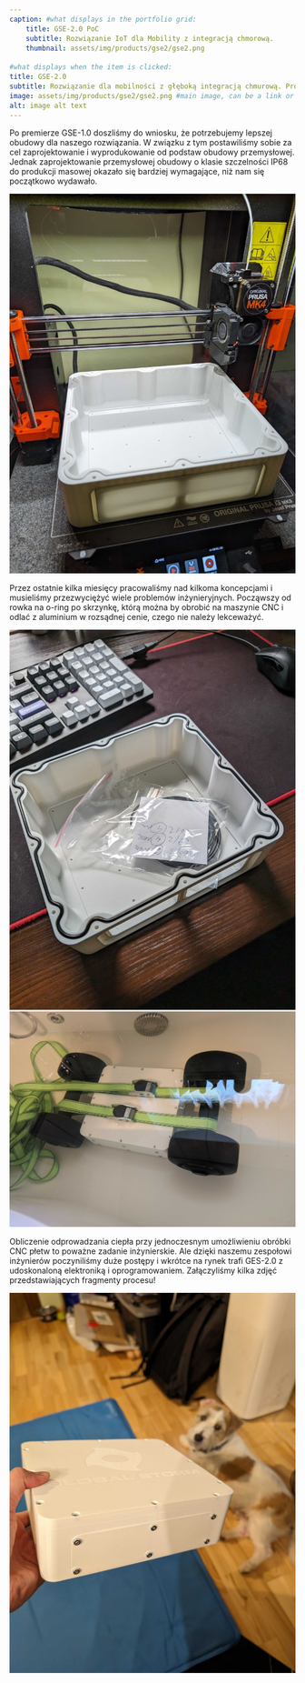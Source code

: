 ```yaml
---
caption: #what displays in the portfolio grid:
    title: GSE-2.0 PoC
    subtitle: Rozwiązanie IoT dla Mobility z integracją chmorową.
    thumbnail: assets/img/products/gse2/gse2.png
  
#what displays when the item is clicked:
title: GSE-2.0
subtitle: Rozwiązanie dla mobilności z głęboką integracją chmurową. Produkt ten został w pełni zaprojektowany i wyprodukowany wewnętrznie przez nasz zespół inżynierów w Global Storm. Jego konkurencyjna cena sprawia, że stanowi ono opłacalne rozwiązanie dla różnorodnych zastosowań o ograniczonym budżecie.
image: assets/img/products/gse2/gse2.png #main image, can be a link or a file in assets/img/portfolio
alt: image alt text
---
```


Po premierze GSE-1.0 doszliśmy do wniosku, że potrzebujemy lepszej obudowy dla naszego rozwiązania. W związku z tym postawiliśmy sobie za cel zaprojektowanie i wyprodukowanie od podstaw obudowy przemysłowej. Jednak zaprojektowanie przemysłowej obudowy o klasie szczelności IP68 do produkcji masowej okazało się bardziej wymagające, niż nam się początkowo wydawało.

![3D Printing Case](/assets/img/products/gse2/1.jpg "3D Printing Case")

Przez ostatnie kilka miesięcy pracowaliśmy nad kilkoma koncepcjami i musieliśmy przezwyciężyć wiele problemów inżynieryjnych. Począwszy od rowka na o-ring po skrzynkę, którą można by obrobić na maszynie CNC i odlać z aluminium w rozsądnej cenie, czego nie należy lekceważyć.

![Case with o-ring](/assets/img/products/gse2/2.jpg "Case with o-ring")
![Case water test](/assets/img/products/gse2/4.jpg "Case water test")

Obliczenie odprowadzania ciepła przy jednoczesnym umożliwieniu obróbki CNC płetw to poważne zadanie inżynierskie. Ale dzięki naszemu zespołowi inżynierów poczyniliśmy duże postępy i wkrótce na rynek trafi GES-2.0 z udoskonaloną elektroniką i oprogramowaniem. Załączyliśmy kilka zdjęć przedstawiających fragmenty procesu!

![Case with o-ring](/assets/img/products/gse2/3.jpg "Case with o-ring")

